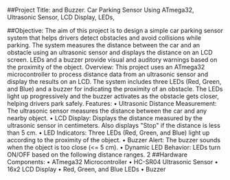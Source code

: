 ##Project Title:
and Buzzer.
Car Parking Sensor Using ATmega32, Ultrasonic Sensor, LCD Display, LEDs,

##Objective:
The aim of this project is to design a simple car parking sensor system that
helps drivers detect obstacles and avoid collisions while parking. The system
measures the distance between the car and an obstacle using an ultrasonic
sensor and displays the distance on an LCD screen. LEDs and a buzzer
provide visual and auditory warnings based on the proximity of the object.
Overview:
This project uses an ATmega32 microcontroller to process distance data
from an ultrasonic sensor and display the results on an LCD. The system
includes three LEDs (Red, Green, and Blue) and a buzzer for indicating the
proximity of an obstacle. The LEDs light up progressively and the buzzer
activates as the obstacle gets closer, helping drivers park safely.
Features:
• Ultrasonic Distance Measurement: The ultrasonic sensor measures the
distance between the car and any nearby object.
• LCD Display: Displays the distance measured by the ultrasonic sensor in
centimeters. Also displays "Stop" if the distance is less than 5 cm.
• LED Indicators: Three LEDs (Red, Green, and Blue) light up according to the
proximity of the object.
• Buzzer Alert: The buzzer sounds when the object is too close (<= 5 cm).
• Dynamic LED Behavior: LEDs turn ON/OFF based on the following distance
ranges.
2
##Hardware Components:
• ATmega32 Microcontroller
• HC-SR04 Ultrasonic Sensor
• 16x2 LCD Display
• Red, Green, and Blue LEDs
• Buzzer
